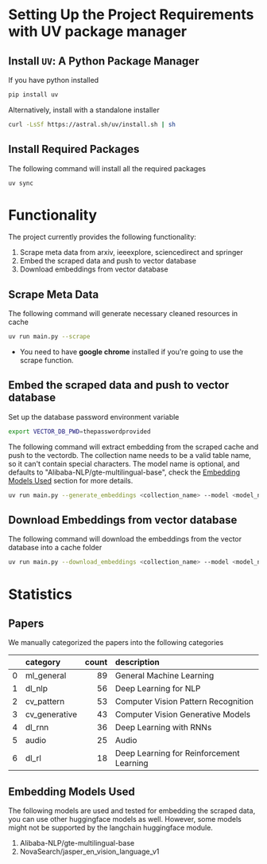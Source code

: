# Setting Up the Project Requirements with UV package manager

## Install `UV`: A Python Package Manager
If you have python installed

```bash
pip install uv
```
Alternatively, install with a standalone installer

```bash
curl -LsSf https://astral.sh/uv/install.sh | sh
```

##  Install Required Packages
The following command will install all the required packages
```bash
uv sync
```

# Functionality

The project currently provides the following functionality:
1. Scrape meta data from arxiv, ieeexplore, sciencedirect and springer
2. Embed the scraped data and push to vector database
3. Download embeddings from vector database


## Scrape Meta Data
The following command will generate necessary cleaned resources in cache
```bash
uv run main.py --scrape
```
* You need to have **google chrome** installed if you're going to use the scrape function.

## Embed the scraped data and push to vector database

Set up the database password environment variable 
```bash
export VECTOR_DB_PWD=thepasswordprovided
```

The following command will extract embedding from the scraped cache and push to the vectordb.
The collection name needs to be a valid table name, so it can't contain special characters.
The model name is optional, and defaults to "Alibaba-NLP/gte-multilingual-base", check the [Embedding Models Used](#embedding-models-used) section for more details.
```bash
uv run main.py --generate_embeddings <collection_name> --model <model_name>
```

## Download Embeddings from vector database

The following command will download the embeddings from the vector database into a cache folder
```bash
uv run main.py --download_embeddings <collection_name> --model <model_name>
```



# Statistics
## Papers

We manually categorized the papers into the following categories

|    | category      |   count | description                              |
|---:|:--------------|--------:|:-----------------------------------------|
|  0 | ml_general    |      89 | General Machine Learning                 |
|  1 | dl_nlp        |      56 | Deep Learning for NLP                    |
|  2 | cv_pattern    |      53 | Computer Vision Pattern Recognition      |
|  3 | cv_generative |      43 | Computer Vision Generative Models        |
|  4 | dl_rnn        |      36 | Deep Learning with RNNs                  |
|  5 | audio         |      25 | Audio                                    |
|  6 | dl_rl         |      18 | Deep Learning for Reinforcement Learning |

## Embedding Models Used
The following models are used and tested for embedding the scraped data, you can use other huggingface models as well. However, some models might not be supported by the langchain huggingface module.
1. Alibaba-NLP/gte-multilingual-base
2. NovaSearch/jasper_en_vision_language_v1
